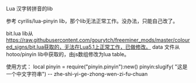 Lua 汉字转拼音的lib

参考 cyrilis/lua-pinyin lib，那个lib无法正常工作。没办法，只能自己改了。

bit.lua lib从 https://raw.githubusercontent.com/gourytch/freeminer_mods/master/coloured_signs/bit.lua获取的，无法在Lua5.1上正常工作，已做修改。
data 文件从hotoo/pinyin lib中获取的，由js数组修改为lua table。

使用方式：
local pinyin = require("pinyin.pinyin"):new()
pinyin:slugify( "这是一个中文字符串")
-- zhe-shi-yi-ge-zhong-wen-zi-fu-chuan
